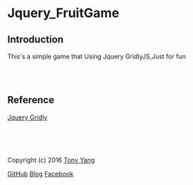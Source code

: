 # Jquery_FruitGame

<h2>Introduction</h2>
<p>This's a simple game that Using Jquery GridlyJS,Just for fun </p>
<br>
<br>
<h2>Reference</h2>
<p> <a href='https://github.com/ksylvest/jquery-gridly'>Jquery Gridly</a></p>


<br>
<br>
<br>
<p class='copy'>
        Copyright (c) 2016
        <a href='https://github.com/bboy403130'>Tony Yang</a>
      </p>
<p class='links'>
        <a href='https://github.com/bboy403130'>GitHub</a>
        <a href='http://tonyyang0305.blogspot.tw/'>Blog</a>
        <a href='https://www.facebook.com/taipei.tony.yang'>Facebook</a>
</p>
